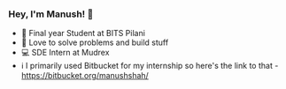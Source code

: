 ### Hey, I'm  Manush! 👋

- :school: Final year Student at BITS Pilani
- :wrench: Love to solve problems and build  stuff
- :computer: SDE Intern at Mudrex
- :information_source: I primarily used Bitbucket for my internship so here's the link to that - https://bitbucket.org/manushshah/

<!--
**shahmanush/shahmanush** is a ✨ _special_ ✨ repository because its `README.md` (this file) appears on your GitHub profile.

Here are some ideas to get you started:

- 🔭 I’m currently working on ...

- 🌱 I’m currently learning ...
- 👯 I’m looking to collaborate on ...
- 🤔 I’m looking for help with ...
- 💬 Ask me about ...
- 📫 How to reach me: ...
- 😄 Pronouns: ...
- ⚡ Fun fact: ...
-->
